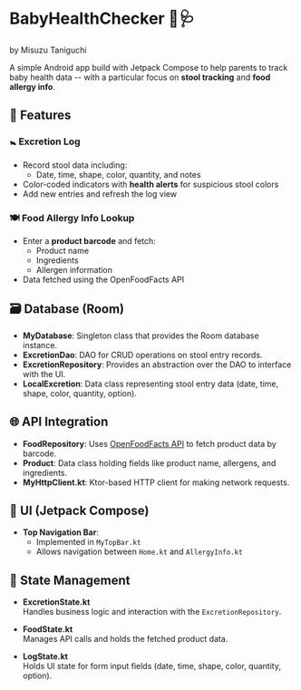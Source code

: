 # BabyHealthChecker 👶🩺　
by Misuzu Taniguchi

A simple Android app build with Jetpack Compose to help parents to track baby health data -- with a particular
focus on **stool tracking** and **food allergy info**.


## 🧩 Features

### 🚼 Excretion Log
- Record stool data including:
  - Date, time, shape, color, quantity, and notes
- Color-coded indicators with **health alerts** for suspicious stool colors
- Add new entries and refresh the log view

### 🍽️ Food Allergy Info Lookup
- Enter a **product barcode** and fetch:
  - Product name
  - Ingredients
  - Allergen information
- Data fetched using the OpenFoodFacts API


## 🗃️ Database (Room)

- **MyDatabase**: Singleton class that provides the Room database instance.
- **ExcretionDao**: DAO for CRUD operations on stool entry records.
- **ExcretionRepository**: Provides an abstraction over the DAO to interface with the UI.
- **LocalExcretion**: Data class representing stool entry data (date, time, shape, color, quantity, option).


## 🌐 API Integration

- **FoodRepository**: Uses [OpenFoodFacts API](https://world.openfoodfacts.org/data) to fetch product data by barcode.
- **Product**: Data class holding fields like product name, allergens, and ingredients.
- **MyHttpClient.kt**: Ktor-based HTTP client for making network requests.


## 🎨 UI (Jetpack Compose)

- **Top Navigation Bar**:
  - Implemented in `MyTopBar.kt`
  - Allows navigation between `Home.kt` and `AllergyInfo.kt`


## 🧠 State Management

- **ExcretionState.kt**  
  Handles business logic and interaction with the `ExcretionRepository`.

- **FoodState.kt**  
  Manages API calls and holds the fetched product data.

- **LogState.kt**  
  Holds UI state for form input fields (date, time, shape, color, quantity, option).
